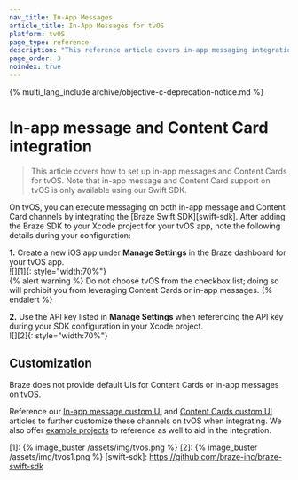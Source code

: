 ```yaml
---
nav_title: In-App Messages
article_title: In-App Messages for tvOS
platform: tvOS
page_type: reference
description: "This reference article covers in-app messaging integration guidelines for the tvOS platform."
page_order: 3
noindex: true
---
```


{% multi_lang_include archive/objective-c-deprecation-notice.md %}

# In-app message and Content Card integration

> This article covers how to set up in-app messages and Content Cards for tvOS. Note that in-app message and Content Card support on tvOS is only available using our Swift SDK.

On tvOS, you can execute messaging on both in-app message and Content Card channels by integrating the [Braze Swift SDK][swift-sdk]. After adding the Braze SDK to your Xcode project for your tvOS app, note the following details during your configuration:

**1\.** Create a new iOS app under **Manage Settings** in the Braze dashboard for your tvOS app.<br>![][1]{: style="width:70%"}<br>
{% alert warning %}
Do not choose tvOS from the checkbox list; doing so will prohibit you from leveraging Content Cards or in-app messages.
{% endalert %}

**2\.** Use the API key listed in **Manage Settings** when referencing the API key during your SDK configuration in your Xcode project.<br>![][2]{: style="width:70%"}

## Customization

Braze does not provide default UIs for Content Cards or in-app messages on tvOS.

Reference our [In-app message custom UI](https://braze-inc.github.io/braze-swift-sdk/documentation/braze/in-app-message-customization) and [Content Cards custom UI](https://braze-inc.github.io/braze-swift-sdk/documentation/braze/content-cards-customization) articles to further customize these channels on tvOS when integrating. We also offer [example projects](https://github.com/braze-inc/braze-swift-sdk/tree/main/Examples) to reference as well to aid in the integration. 

[1]: {% image_buster /assets/img/tvos.png %} 
[2]: {% image_buster /assets/img/tvos1.png %} 
[swift-sdk]: https://github.com/braze-inc/braze-swift-sdk
